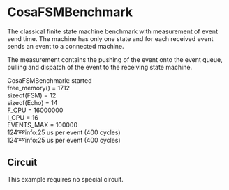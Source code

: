 CosaFSMBenchmark
================

The classical finite state machine benchmark with measurement of event
send time. The machine has only one state and for each received event
sends an event to a connected machine. 

The measurement contains the pushing of the event onto the event
queue, pulling and dispatch of the event to the receiving state
machine.  

CosaFSMBenchmark: started  
free_memory() = 1712  
sizeof(FSM) = 12  
sizeof(Echo) = 14  
F_CPU = 16000000  
I_CPU = 16  
EVENTS_MAX = 100000  
124:loop:info:25 us per event (400 cycles)  
124:loop:info:25 us per event (400 cycles)  

Circuit
-------
This example requires no special circuit. 




